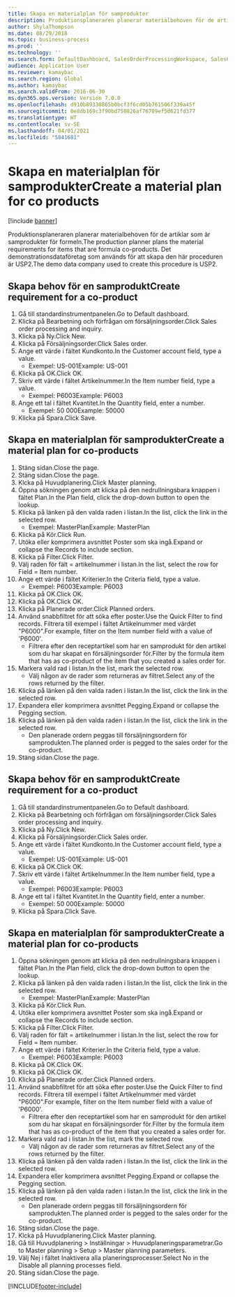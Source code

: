 ```yaml
---
title: Skapa en materialplan för samprodukter
description: Produktionsplaneraren planerar materialbehoven för de artiklar som är samprodukter för formeln.
author: ShylaThompson
ms.date: 08/29/2018
ms.topic: business-process
ms.prod: ''
ms.technology: ''
ms.search.form: DefaultDashboard, SalesOrderProcessingWorkspace, SalesCreateOrder, SalesTable, ReqCreatePlanWorkspace, ReqTransPlanCard, SysQueryForm, ReqTransPo
audience: Application User
ms.reviewer: kamaybac
ms.search.region: Global
ms.author: kamaybac
ms.search.validFrom: 2016-06-30
ms.dyn365.ops.version: Version 7.0.0
ms.openlocfilehash: d910b89330865b0bcf3f6cd05b761506f339a45f
ms.sourcegitcommit: 0e8db169c3f90bd750826af76709ef5d621fd377
ms.translationtype: HT
ms.contentlocale: sv-SE
ms.lasthandoff: 04/01/2021
ms.locfileid: "5841681"
---
```

# <a name="create-a-material-plan-for-co-products"></a><span data-ttu-id="c3a33-103">Skapa en materialplan för samprodukter</span><span class="sxs-lookup"><span data-stu-id="c3a33-103">Create a material plan for co products</span></span>

[!include [banner](../../includes/banner.md)]

<span data-ttu-id="c3a33-104">Produktionsplaneraren planerar materialbehoven för de artiklar som är samprodukter för formeln.</span><span class="sxs-lookup"><span data-stu-id="c3a33-104">The production planner plans the material requirements for items that are formula co-products.</span></span> <span data-ttu-id="c3a33-105">Det demonstrationsdataföretag som används för att skapa den här proceduren är USP2.</span><span class="sxs-lookup"><span data-stu-id="c3a33-105">The demo data company used to create this procedure is USP2.</span></span>


## <a name="create-requirement-for-a-co-product"></a><span data-ttu-id="c3a33-106">Skapa behov för en samprodukt</span><span class="sxs-lookup"><span data-stu-id="c3a33-106">Create requirement for a co-product</span></span>
1. <span data-ttu-id="c3a33-107">Gå till standardinstrumentpanelen.</span><span class="sxs-lookup"><span data-stu-id="c3a33-107">Go to Default dashboard.</span></span>
2. <span data-ttu-id="c3a33-108">Klicka på Bearbetning och förfrågan om försäljningsorder.</span><span class="sxs-lookup"><span data-stu-id="c3a33-108">Click Sales order processing and inquiry.</span></span>
3. <span data-ttu-id="c3a33-109">Klicka på Ny.</span><span class="sxs-lookup"><span data-stu-id="c3a33-109">Click New.</span></span>
4. <span data-ttu-id="c3a33-110">Klicka på Försäljningsorder.</span><span class="sxs-lookup"><span data-stu-id="c3a33-110">Click Sales order.</span></span>
5. <span data-ttu-id="c3a33-111">Ange ett värde i fältet Kundkonto.</span><span class="sxs-lookup"><span data-stu-id="c3a33-111">In the Customer account field, type a value.</span></span>
    * <span data-ttu-id="c3a33-112">Exempel: US-001</span><span class="sxs-lookup"><span data-stu-id="c3a33-112">Example: US-001</span></span>  
6. <span data-ttu-id="c3a33-113">Klicka på OK.</span><span class="sxs-lookup"><span data-stu-id="c3a33-113">Click OK.</span></span>
7. <span data-ttu-id="c3a33-114">Skriv ett värde i fältet Artikelnummer.</span><span class="sxs-lookup"><span data-stu-id="c3a33-114">In the Item number field, type a value.</span></span>
    * <span data-ttu-id="c3a33-115">Exempel: P6003</span><span class="sxs-lookup"><span data-stu-id="c3a33-115">Example: P6003</span></span>  
8. <span data-ttu-id="c3a33-116">Ange ett tal i fältet Kvantitet.</span><span class="sxs-lookup"><span data-stu-id="c3a33-116">In the Quantity field, enter a number.</span></span>
    * <span data-ttu-id="c3a33-117">Exempel: 50 000</span><span class="sxs-lookup"><span data-stu-id="c3a33-117">Example: 50000</span></span>  
9. <span data-ttu-id="c3a33-118">Klicka på Spara.</span><span class="sxs-lookup"><span data-stu-id="c3a33-118">Click Save.</span></span>

## <a name="create-a-material-plan-for-co-products"></a><span data-ttu-id="c3a33-119">Skapa en materialplan för samprodukter</span><span class="sxs-lookup"><span data-stu-id="c3a33-119">Create a material plan for co-products</span></span>
1. <span data-ttu-id="c3a33-120">Stäng sidan.</span><span class="sxs-lookup"><span data-stu-id="c3a33-120">Close the page.</span></span>
2. <span data-ttu-id="c3a33-121">Stäng sidan.</span><span class="sxs-lookup"><span data-stu-id="c3a33-121">Close the page.</span></span>
3. <span data-ttu-id="c3a33-122">Klcka på Huvudplanering.</span><span class="sxs-lookup"><span data-stu-id="c3a33-122">Click Master planning.</span></span>
4. <span data-ttu-id="c3a33-123">Öppna sökningen genom att klicka på den nedrullningsbara knappen i fältet Plan.</span><span class="sxs-lookup"><span data-stu-id="c3a33-123">In the Plan field, click the drop-down button to open the lookup.</span></span>
5. <span data-ttu-id="c3a33-124">Klicka på länken på den valda raden i listan.</span><span class="sxs-lookup"><span data-stu-id="c3a33-124">In the list, click the link in the selected row.</span></span>
    * <span data-ttu-id="c3a33-125">Exempel: MasterPlan</span><span class="sxs-lookup"><span data-stu-id="c3a33-125">Example: MasterPlan</span></span>  
6. <span data-ttu-id="c3a33-126">Klicka på Kör.</span><span class="sxs-lookup"><span data-stu-id="c3a33-126">Click Run.</span></span>
7. <span data-ttu-id="c3a33-127">Utöka eller komprimera avsnittet Poster som ska ingå.</span><span class="sxs-lookup"><span data-stu-id="c3a33-127">Expand or collapse the Records to include section.</span></span>
8. <span data-ttu-id="c3a33-128">Klicka på Filter.</span><span class="sxs-lookup"><span data-stu-id="c3a33-128">Click Filter.</span></span>
9. <span data-ttu-id="c3a33-129">Välj raden för fält = artikelnummer i listan.</span><span class="sxs-lookup"><span data-stu-id="c3a33-129">In the list, select the row for Field = Item number.</span></span>
10. <span data-ttu-id="c3a33-130">Ange ett värde i fältet Kriterier.</span><span class="sxs-lookup"><span data-stu-id="c3a33-130">In the Criteria field, type a value.</span></span>
    * <span data-ttu-id="c3a33-131">Exempel: P6003</span><span class="sxs-lookup"><span data-stu-id="c3a33-131">Example: P6003</span></span>  
11. <span data-ttu-id="c3a33-132">Klicka på OK.</span><span class="sxs-lookup"><span data-stu-id="c3a33-132">Click OK.</span></span>
12. <span data-ttu-id="c3a33-133">Klicka på OK.</span><span class="sxs-lookup"><span data-stu-id="c3a33-133">Click OK.</span></span>
13. <span data-ttu-id="c3a33-134">Klicka på Planerade order.</span><span class="sxs-lookup"><span data-stu-id="c3a33-134">Click Planned orders.</span></span>
14. <span data-ttu-id="c3a33-135">Använd snabbfiltret för att söka efter poster.</span><span class="sxs-lookup"><span data-stu-id="c3a33-135">Use the Quick Filter to find records.</span></span> <span data-ttu-id="c3a33-136">Filtrera till exempel i fältet Artikelnummer med värdet "P6000".</span><span class="sxs-lookup"><span data-stu-id="c3a33-136">For example, filter on the Item number field with a value of 'P6000'.</span></span>
    * <span data-ttu-id="c3a33-137">Filtrera efter den receptartikel som har en samprodukt för den artikel som du har skapat en försäljningsorder för.</span><span class="sxs-lookup"><span data-stu-id="c3a33-137">Filter by the formula item that has as co-product of the item that you created a sales order for.</span></span>  
15. <span data-ttu-id="c3a33-138">Markera vald rad i listan.</span><span class="sxs-lookup"><span data-stu-id="c3a33-138">In the list, mark the selected row.</span></span>
    * <span data-ttu-id="c3a33-139">Välj någon av de rader som returneras av filtret.</span><span class="sxs-lookup"><span data-stu-id="c3a33-139">Select any of the rows returned by the filter.</span></span>  
16. <span data-ttu-id="c3a33-140">Klicka på länken på den valda raden i listan.</span><span class="sxs-lookup"><span data-stu-id="c3a33-140">In the list, click the link in the selected row.</span></span>
17. <span data-ttu-id="c3a33-141">Expandera eller komprimera avsnittet Pegging.</span><span class="sxs-lookup"><span data-stu-id="c3a33-141">Expand or collapse the Pegging section.</span></span>
18. <span data-ttu-id="c3a33-142">Klicka på länken på den valda raden i listan.</span><span class="sxs-lookup"><span data-stu-id="c3a33-142">In the list, click the link in the selected row.</span></span>
    * <span data-ttu-id="c3a33-143">Den planerade ordern peggas till försäljningsordern för samprodukten.</span><span class="sxs-lookup"><span data-stu-id="c3a33-143">The planned order is pegged to the sales order for the co-product.</span></span>  
19. <span data-ttu-id="c3a33-144">Stäng sidan.</span><span class="sxs-lookup"><span data-stu-id="c3a33-144">Close the page.</span></span>

## <a name="create-requirement-for-a-co-product"></a><span data-ttu-id="c3a33-145">Skapa behov för en samprodukt</span><span class="sxs-lookup"><span data-stu-id="c3a33-145">Create requirement for a co-product</span></span>
1. <span data-ttu-id="c3a33-146">Gå till standardinstrumentpanelen.</span><span class="sxs-lookup"><span data-stu-id="c3a33-146">Go to Default dashboard.</span></span>
2. <span data-ttu-id="c3a33-147">Klicka på Bearbetning och förfrågan om försäljningsorder.</span><span class="sxs-lookup"><span data-stu-id="c3a33-147">Click Sales order processing and inquiry.</span></span>
3. <span data-ttu-id="c3a33-148">Klicka på Ny.</span><span class="sxs-lookup"><span data-stu-id="c3a33-148">Click New.</span></span>
4. <span data-ttu-id="c3a33-149">Klicka på Försäljningsorder.</span><span class="sxs-lookup"><span data-stu-id="c3a33-149">Click Sales order.</span></span>
5. <span data-ttu-id="c3a33-150">Ange ett värde i fältet Kundkonto.</span><span class="sxs-lookup"><span data-stu-id="c3a33-150">In the Customer account field, type a value.</span></span>
    * <span data-ttu-id="c3a33-151">Exempel: US-001</span><span class="sxs-lookup"><span data-stu-id="c3a33-151">Example: US-001</span></span>  
6. <span data-ttu-id="c3a33-152">Klicka på OK.</span><span class="sxs-lookup"><span data-stu-id="c3a33-152">Click OK.</span></span>
7. <span data-ttu-id="c3a33-153">Skriv ett värde i fältet Artikelnummer.</span><span class="sxs-lookup"><span data-stu-id="c3a33-153">In the Item number field, type a value.</span></span>
    * <span data-ttu-id="c3a33-154">Exempel: P6003</span><span class="sxs-lookup"><span data-stu-id="c3a33-154">Example: P6003</span></span>  
8. <span data-ttu-id="c3a33-155">Ange ett tal i fältet Kvantitet.</span><span class="sxs-lookup"><span data-stu-id="c3a33-155">In the Quantity field, enter a number.</span></span>
    * <span data-ttu-id="c3a33-156">Exempel: 50 000</span><span class="sxs-lookup"><span data-stu-id="c3a33-156">Example: 50000</span></span>  
9. <span data-ttu-id="c3a33-157">Klicka på Spara.</span><span class="sxs-lookup"><span data-stu-id="c3a33-157">Click Save.</span></span>

## <a name="create-a-material-plan-for-co-products"></a><span data-ttu-id="c3a33-158">Skapa en materialplan för samprodukter</span><span class="sxs-lookup"><span data-stu-id="c3a33-158">Create a material plan for co-products</span></span>
1. <span data-ttu-id="c3a33-159">Öppna sökningen genom att klicka på den nedrullningsbara knappen i fältet Plan.</span><span class="sxs-lookup"><span data-stu-id="c3a33-159">In the Plan field, click the drop-down button to open the lookup.</span></span>
2. <span data-ttu-id="c3a33-160">Klicka på länken på den valda raden i listan.</span><span class="sxs-lookup"><span data-stu-id="c3a33-160">In the list, click the link in the selected row.</span></span>
    * <span data-ttu-id="c3a33-161">Exempel: MasterPlan</span><span class="sxs-lookup"><span data-stu-id="c3a33-161">Example: MasterPlan</span></span>  
3. <span data-ttu-id="c3a33-162">Klicka på Kör.</span><span class="sxs-lookup"><span data-stu-id="c3a33-162">Click Run.</span></span>
4. <span data-ttu-id="c3a33-163">Utöka eller komprimera avsnittet Poster som ska ingå.</span><span class="sxs-lookup"><span data-stu-id="c3a33-163">Expand or collapse the Records to include section.</span></span>
5. <span data-ttu-id="c3a33-164">Klicka på Filter.</span><span class="sxs-lookup"><span data-stu-id="c3a33-164">Click Filter.</span></span>
6. <span data-ttu-id="c3a33-165">Välj raden för fält = artikelnummer i listan.</span><span class="sxs-lookup"><span data-stu-id="c3a33-165">In the list, select the row for Field = Item number.</span></span>
7. <span data-ttu-id="c3a33-166">Ange ett värde i fältet Kriterier.</span><span class="sxs-lookup"><span data-stu-id="c3a33-166">In the Criteria field, type a value.</span></span>
    * <span data-ttu-id="c3a33-167">Exempel: P6003</span><span class="sxs-lookup"><span data-stu-id="c3a33-167">Example: P6003</span></span>  
8. <span data-ttu-id="c3a33-168">Klicka på OK.</span><span class="sxs-lookup"><span data-stu-id="c3a33-168">Click OK.</span></span>
9. <span data-ttu-id="c3a33-169">Klicka på OK.</span><span class="sxs-lookup"><span data-stu-id="c3a33-169">Click OK.</span></span>
10. <span data-ttu-id="c3a33-170">Klicka på Planerade order.</span><span class="sxs-lookup"><span data-stu-id="c3a33-170">Click Planned orders.</span></span>
11. <span data-ttu-id="c3a33-171">Använd snabbfiltret för att söka efter poster.</span><span class="sxs-lookup"><span data-stu-id="c3a33-171">Use the Quick Filter to find records.</span></span> <span data-ttu-id="c3a33-172">Filtrera till exempel i fältet Artikelnummer med värdet "P6000".</span><span class="sxs-lookup"><span data-stu-id="c3a33-172">For example, filter on the Item number field with a value of 'P6000'.</span></span>
    * <span data-ttu-id="c3a33-173">Filtrera efter den receptartikel som har en samprodukt för den artikel som du har skapat en försäljningsorder för.</span><span class="sxs-lookup"><span data-stu-id="c3a33-173">Filter by the formula item that has as co-product of the item that you created a sales order for.</span></span>  
12. <span data-ttu-id="c3a33-174">Markera vald rad i listan.</span><span class="sxs-lookup"><span data-stu-id="c3a33-174">In the list, mark the selected row.</span></span>
    * <span data-ttu-id="c3a33-175">Välj någon av de rader som returneras av filtret.</span><span class="sxs-lookup"><span data-stu-id="c3a33-175">Select any of the rows returned by the filter.</span></span>  
13. <span data-ttu-id="c3a33-176">Klicka på länken på den valda raden i listan.</span><span class="sxs-lookup"><span data-stu-id="c3a33-176">In the list, click the link in the selected row.</span></span>
14. <span data-ttu-id="c3a33-177">Expandera eller komprimera avsnittet Pegging.</span><span class="sxs-lookup"><span data-stu-id="c3a33-177">Expand or collapse the Pegging section.</span></span>
15. <span data-ttu-id="c3a33-178">Klicka på länken på den valda raden i listan.</span><span class="sxs-lookup"><span data-stu-id="c3a33-178">In the list, click the link in the selected row.</span></span>
    * <span data-ttu-id="c3a33-179">Den planerade ordern peggas till försäljningsordern för samprodukten.</span><span class="sxs-lookup"><span data-stu-id="c3a33-179">The planned order is pegged to the sales order for the co-product.</span></span>  
16. <span data-ttu-id="c3a33-180">Stäng sidan.</span><span class="sxs-lookup"><span data-stu-id="c3a33-180">Close the page.</span></span>
17. <span data-ttu-id="c3a33-181">Klcka på Huvudplanering.</span><span class="sxs-lookup"><span data-stu-id="c3a33-181">Click Master planning.</span></span>
18. <span data-ttu-id="c3a33-182">Gå till Huvudplanering > Inställningar > Huvudplaneringsparametrar.</span><span class="sxs-lookup"><span data-stu-id="c3a33-182">Go to Master planning > Setup > Master planning parameters.</span></span>
19. <span data-ttu-id="c3a33-183">Välj Nej i fältet Inaktivera alla planeringsprocesser.</span><span class="sxs-lookup"><span data-stu-id="c3a33-183">Select No in the Disable all planning processes field.</span></span>
20. <span data-ttu-id="c3a33-184">Stäng sidan.</span><span class="sxs-lookup"><span data-stu-id="c3a33-184">Close the page.</span></span>



[!INCLUDE[footer-include](../../../includes/footer-banner.md)]